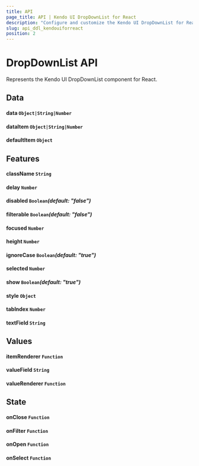 ```yaml
---
title: API
page_title: API | Kendo UI DropDownList for React
description: "Configure and customize the Kendo UI DropDownList for React through its API reference."
slug: api_ddl_kendouiforreact
position: 2
---
```


# DropDownList API

Represents the Kendo UI DropDownList component for React.

## Data 

#### data `Object|String|Number`

#### dataItem `Object|String|Number`

#### defaultItem `Object`

## Features

#### className `String`

#### delay `Number`

#### disabled `Boolean`*(default: "false")*

#### filterable `Boolean`*(default: "false")*

#### focused `Number`

#### height `Number`

#### ignoreCase `Boolean`*(default: "true")*

#### selected `Number`

#### show `Boolean`*(default: "true")*

#### style `Object`

#### tabIndex `Number`

#### textField `String`

## Values

#### itemRenderer `Function`

#### valueField `String`

#### valueRenderer `Function`

## State

#### onClose `Function`

#### onFilter `Function`

#### onOpen `Function`

#### onSelect `Function`

